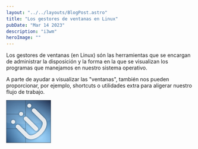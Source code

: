 ```yaml
---
layout: "../../layouts/BlogPost.astro"
title: "Los gestores de ventanas en Linux"
pubDate: "Mar 14 2023"
description: "i3wm"
heroImage: ""
---
```

Los gestores de ventanas (en Linux) són las herramientas que se encargan de administrar la disposición y la forma en la que se visualizan los programas que manejamos en nuestro sistema operativo. 

A parte de ayudar a visualizar las "ventanas", también nos pueden proporcionar, por ejemplo, shortcuts o utilidades extra para aligerar nuestro flujo de trabajo.

![i3wm_logo](../../../public/i3wm.png)
